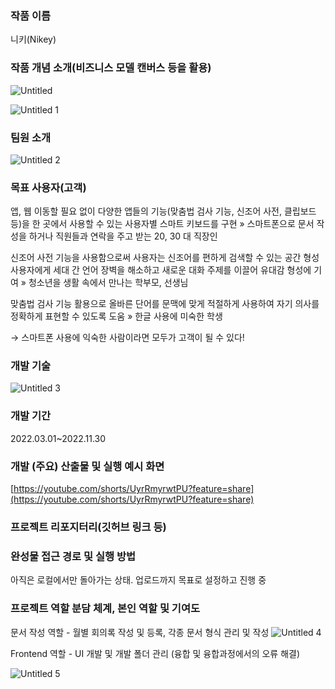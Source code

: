 ### 작품 이름

니키(Nikey)

### 작품 개념 소개(비즈니스 모델 캔버스 등을 활용)

![Untitled](https://user-images.githubusercontent.com/101036261/199447650-670fcc91-572f-4dcf-b632-357d247f4bfe.png)

![Untitled 1](https://user-images.githubusercontent.com/101036261/199448445-71707cd3-200e-41a2-bdc7-6a9d7d477da1.png)

### 팀원 소개

![Untitled 2](https://user-images.githubusercontent.com/101036261/199449498-0922153a-579a-4ff1-9d71-0f1a3c71a5ca.png)

### 목표 사용자(고객)

앱, 웹 이동할 필요 없이 다양한 앱들의 기능(맞춤법 검사 기능, 신조어 사전, 클립보드 등)을 한 곳에서 사용할 수 있는 사용자별 스마트 키보드를 구현
» 스마트폰으로 문서 작성을 하거나 직원들과 연락을 주고 받는 20, 30 대 직장인

신조어 사전 기능을 사용함으로써 사용자는 신조어를 편하게 검색할 수 있는 공간 형성 사용자에게 세대 간 언어 장벽을 해소하고 새로운 대화 주제를 이끌어 유대감 형성에 기여
» 청소년을 생활 속에서 만나는 학부모, 선생님

맞춤법 검사 기능 활용으로 올바른 단어를 문맥에 맞게 적절하게 사용하여 자기 의사를 정확하게 표현할 수 있도록 도움
» 한글 사용에 미숙한 학생

→ 스마트폰 사용에 익숙한 사람이라면 모두가 고객이 될 수 있다!

### 개발 기술

![Untitled 3](https://user-images.githubusercontent.com/101036261/199450411-39a64de6-2530-4b67-9396-6d76cedff7d5.png)

### 개발 기간

2022.03.01~2022.11.30

### 개발 (주요) 산출물 및 실행 예시 화면

[https://youtube.com/shorts/UyrRmyrwtPU?feature=share](https://youtube.com/shorts/UyrRmyrwtPU?feature=share)

### 프로젝트 리포지터리(깃허브 링크 등)

### 완성물 접근 경로 및 실행 방법

아직은 로컬에서만 돌아가는 상태. 업로드까지 목표로 설정하고 진행 중

### 프로젝트 역할 분담 체계, 본인 역할 및 기여도

문서 작성 역할 - 월별 회의록 작성 및 등록, 각종 문서 형식 관리 및 작성
![Untitled 4](https://user-images.githubusercontent.com/101036261/199449560-70a316f0-afd1-4676-a55d-744dd28b8c5d.png)

Frontend 역할 - UI 개발 및 개발 폴더 관리 (융합 및 융합과정에서의 오류 해결)

![Untitled 5](https://user-images.githubusercontent.com/101036261/199449612-3addcce0-2f9a-4dc5-812a-912a3613a5bd.png)
